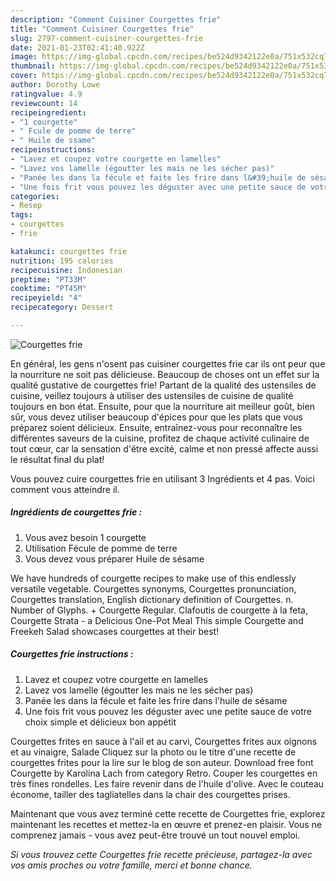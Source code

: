 ```yaml
---
description: "Comment Cuisiner Courgettes frie"
title: "Comment Cuisiner Courgettes frie"
slug: 2797-comment-cuisiner-courgettes-frie
date: 2021-01-23T02:41:40.922Z
image: https://img-global.cpcdn.com/recipes/be524d9342122e0a/751x532cq70/courgettes-frie-photo-principale-de-la-recette.jpg
thumbnail: https://img-global.cpcdn.com/recipes/be524d9342122e0a/751x532cq70/courgettes-frie-photo-principale-de-la-recette.jpg
cover: https://img-global.cpcdn.com/recipes/be524d9342122e0a/751x532cq70/courgettes-frie-photo-principale-de-la-recette.jpg
author: Dorothy Lowe
ratingvalue: 4.9
reviewcount: 14
recipeingredient:
- "1 courgette"
- " Fcule de pomme de terre"
- " Huile de ssame"
recipeinstructions:
- "Lavez et coupez votre courgette en lamelles"
- "Lavez vos lamelle (égoutter les mais ne les sécher pas)"
- "Panée les dans la fécule et faite les frire dans l&#39;huile de sésame"
- "Une fois frit vous pouvez les déguster avec une petite sauce de votre choix simple et délicieux bon appétit"
categories:
- Resep
tags:
- courgettes
- frie

katakunci: courgettes frie 
nutrition: 195 calories
recipecuisine: Indonesian
preptime: "PT33M"
cooktime: "PT45M"
recipeyield: "4"
recipecategory: Dessert

---
```



![Courgettes frie](https://img-global.cpcdn.com/recipes/be524d9342122e0a/751x532cq70/courgettes-frie-photo-principale-de-la-recette.jpg)

En général, les gens n'osent pas cuisiner courgettes frie car ils ont peur que la nourriture ne soit pas délicieuse. Beaucoup de choses ont un effet sur la qualité gustative de courgettes frie! Partant de la qualité des ustensiles de cuisine, veillez toujours à utiliser des ustensiles de cuisine de qualité toujours en bon état. Ensuite, pour que la nourriture ait meilleur goût, bien sûr, vous devez utiliser beaucoup d'épices pour que les plats que vous préparez soient délicieux. Ensuite, entraînez-vous pour reconnaître les différentes saveurs de la cuisine, profitez de chaque activité culinaire de tout cœur, car la sensation d'être excité, calme et non pressé affecte aussi le résultat final du plat!

<!--inarticleads1-->

Vous pouvez cuire courgettes frie en utilisant 3 Ingrédients et 4 pas. Voici comment vous atteindre il.

##### Ingrédients de courgettes frie :

1. Vous avez besoin 1 courgette
1. Utilisation  Fécule de pomme de terre
1. Vous devez vous préparer  Huile de sésame


We have hundreds of courgette recipes to make use of this endlessly versatile vegetable. Courgettes synonyms, Courgettes pronunciation, Courgettes translation, English dictionary definition of Courgettes. n. Number of Glyphs. + Courgette Regular. Clafoutis de courgette à la feta, Courgette Strata - a Delicious One-Pot Meal This simple Courgette and Freekeh Salad showcases courgettes at their best! 

<!--inarticleads2-->

##### Courgettes frie instructions :

1. Lavez et coupez votre courgette en lamelles
1. Lavez vos lamelle (égoutter les mais ne les sécher pas)
1. Panée les dans la fécule et faite les frire dans l&#39;huile de sésame
1. Une fois frit vous pouvez les déguster avec une petite sauce de votre choix simple et délicieux bon appétit


Courgettes frites en sauce à l&#39;ail et au carvi, Courgettes frites aux oignons et au vinaigre, Salade Cliquez sur la photo ou le titre d&#39;une recette de courgettes frites pour la lire sur le blog de son auteur. Download free font Courgette by Karolina Lach from category Retro. Couper les courgettes en très fines rondelles. Les faire revenir dans de l&#39;huile d&#39;olive. Avec le couteau économe, tailler des tagliatelles dans la chair des courgettes prises. 

<!--inarticleads1-->

<p>
Maintenant que vous avez terminé cette recette de Courgettes frie, explorez maintenant les recettes et mettez-la en œuvre et prenez-en plaisir. Vous ne comprenez jamais - vous avez peut-être trouvé un tout nouvel emploi.
</p>

<p>
<i>Si vous trouvez cette Courgettes frie recette précieuse, partagez-la avec vos amis proches ou votre famille, merci et bonne chance.</i>
</p>

